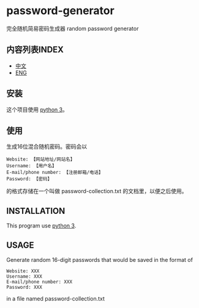 # password-generator
完全随机简易密码生成器 random password generator
## 内容列表INDEX
- [中文](#安装)
- [ENG](#INSTALLATION)
## 安装
这个项目使用 [python 3](https://www.python.org)。
## 使用
生成16位混合随机密码。密码会以
```
Website: 【网站地址/网站名】
Username: 【用户名】
E-mail/phone number: 【注册邮箱/电话】
Password: 【密码】
```
的格式存储在一个叫做 password-collection.txt 的文档里，以便之后使用。
## INSTALLATION
This program use [python 3](https://www.python.org).
## USAGE
Generate random 16-digit passwords that would be saved in the format of
```
Website: XXX
Username: XXX
E-mail/phone number: XXX
Password: XXX
```
in a file named password-collection.txt
